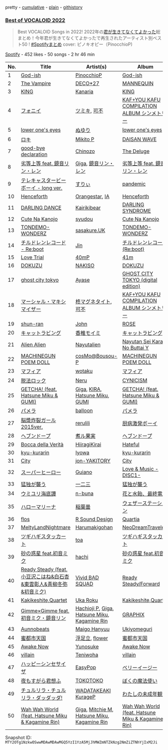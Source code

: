 pretty - [cumulative](/playlists/cumulative/37i9dQZF1DWU8PyyhnKCan.md) - [plain](/playlists/plain/37i9dQZF1DWU8PyyhnKCan) - [githistory](https://github.githistory.xyz/mackorone/spotify-playlist-archive/blob/main/playlists/plain/37i9dQZF1DWU8PyyhnKCan)

### [Best of VOCALOID 2022](https://open.spotify.com/playlist/37i9dQZF1DWU8PyyhnKCan)

> Best VOCALOID Songs in 2022! 2022年の<a href="https://open.spotify.com/playlist/37i9dQZF1DX4OQqDGyEiDU?si=eeff84f267c74f49">君が生きてなくてよかった</a>総まとめ！今年君が生きてなくてよかったで再生されたアーティスト別ベスト50 ! <a href="https://twitter.com/hashtag/Spotify%E3%81%BE%E3%81%A8%E3%82%81?src=hashtag\_click">\#Spotifyまとめ</a> cover: ピノキオピー（PinocchioP\)

[Spotify](https://open.spotify.com/user/spotify) - 452 likes - 50 songs - 2 hr 46 min

| No. | Title | Artist(s) | Album | Length |
|---|---|---|---|---|
| 1 | [God\-ish](https://open.spotify.com/track/206UWNKXURTnN4zf9vmXUV) | [PinocchioP](https://open.spotify.com/artist/3b7jPCedJ2VH4l4rcOTvNC) | [God\-ish](https://open.spotify.com/album/5MEXGTej0dxa5MbXZCJJyk) | 3:23 |
| 2 | [The Vampire](https://open.spotify.com/track/2d49lHO5ybKcYAcuJh2hT2) | [DECO\*27](https://open.spotify.com/artist/7kZTWx6cRLc0TSRPq1XBMP) | [MANNEQUIN](https://open.spotify.com/album/3qFF8RZSnHGf6q6jOcCXy5) | 2:58 |
| 3 | [KING](https://open.spotify.com/track/5vCNAauCaecW0tT2mZDLG9) | [Kanaria](https://open.spotify.com/artist/1k5LyiTCRzPjORzcgHqJxF) | [KING](https://open.spotify.com/album/5caSwBLTwvq0mk7cQwtf2O) | 2:15 |
| 4 | [フォニイ](https://open.spotify.com/track/5pBIavXhjzTi0u7pkOK71N) | [ツミキ](https://open.spotify.com/artist/7ctyyNnO9O2dDD8bHjkCAh), [可不](https://open.spotify.com/artist/3VxmIoSoAMfL0xAAQ7jHqE) | [KAF+YOU KAFU COMPILATION ALBUM シンメトリー](https://open.spotify.com/album/7lskLrUOlkfbFpQBzQDPkv) | 3:09 |
| 5 | [lower one's eyes](https://open.spotify.com/track/3P8sZzCeWXnBieW9XxE02Y) | [ぬゆり](https://open.spotify.com/artist/3ZIOAB6YRggYj0LIG6JLXx) | [lower one's eyes](https://open.spotify.com/album/0NEXeWlwwR6b4zfHF4bvgk) | 3:50 |
| 6 | [ロキ](https://open.spotify.com/track/5WCK18MbTKuOcmLsOXMaHd) | [Mikito P](https://open.spotify.com/artist/0iu8aSfeRUY5aUTLpEDo52) | [DAISAN WAVE](https://open.spotify.com/album/1s65jj1INBw5EMo5pimB6i) | 3:50 |
| 7 | [good\-bye declaration](https://open.spotify.com/track/6SYj9vjjVTwKn08iKZR11m) | [Chinozo](https://open.spotify.com/artist/205dGSmCjnFA0Mjptshdsx) | [The Deluge](https://open.spotify.com/album/0XVzhmnx7nQ1TYxUGKBmXx) | 2:52 |
| 8 | [劣等上等 feat\. 鏡音リン・レン](https://open.spotify.com/track/367IrkRR4wk5WtSL41rONn) | [Giga](https://open.spotify.com/artist/73agKiU7x2AtIEH2IAK2iS), [鏡音リン・レン](https://open.spotify.com/artist/46cTNwyKdzoPIoEgLa8XS1) | [劣等上等 feat\. 鏡音リン・レン](https://open.spotify.com/album/5zeEMdy7T7nNZ5iu866WP0) | 3:55 |
| 9 | [テレキャスタービーボーイ \- long ver.](https://open.spotify.com/track/34PWkiTDmG9lAJ3leUGOri) | [すりぃ](https://open.spotify.com/artist/29XdcKZcwr9ikcmxud5UEa) | [pandemic](https://open.spotify.com/album/6KTTXEM3HpdEv4iAmyKPZJ) | 2:44 |
| 10 | [Henceforth](https://open.spotify.com/track/57ogQzcfCwQW1YoBdfz4Wa) | [Orangestar](https://open.spotify.com/artist/420aixNZr4paRQmuRXz3DS), [IA](https://open.spotify.com/artist/1oz1HYOyJhjshPi5Nvs3MX) | [Henceforth](https://open.spotify.com/album/2RqPD5PUvE0buIQ74wpmFV) | 3:55 |
| 11 | [DARLING DANCE](https://open.spotify.com/track/32cvZTXsJi4EzkvVDMH4Ij) | [Kairikibear](https://open.spotify.com/artist/6PpaQ5s7sGyfCCL6l3yptE) | [DARLING SYNDROME](https://open.spotify.com/album/3fUCHpaeNuP6psWjFsDgZ9) | 3:26 |
| 12 | [Cute Na Kanojo](https://open.spotify.com/track/2WyuVRaERAVY8FPVFHajTx) | [syudou](https://open.spotify.com/artist/43XkWaoCS0wKjuMJrWFgoa) | [Cute Na Kanojo](https://open.spotify.com/album/10OJ2beV59aMEJFvFhxSsW) | 2:11 |
| 13 | [TONDEMO\-WONDERZ](https://open.spotify.com/track/4hrhv3LGlhO0qK21zWeHgW) | [sasakure.UK](https://open.spotify.com/artist/6nqR1MdjPNXu5KSdeqJBI1) | [TONDEMO\-WONDERZ](https://open.spotify.com/album/0E3hZEBiEMetjMHCo93BKk) | 3:15 |
| 14 | [チルドレンレコード \- Re:boot](https://open.spotify.com/track/7EgAQ88TKT5HHsYpRThUQc) | [Jin](https://open.spotify.com/artist/7to1UlTpu40h7CpjRPkGqA) | [チルドレンレコード \(Re:boot\)](https://open.spotify.com/album/0Kp2uX7B1gdSYcBiL8brMx) | 3:07 |
| 15 | [Love Trial](https://open.spotify.com/track/7oa18QwhLsV3JfITGDxslD) | [40mP](https://open.spotify.com/artist/69jNq4RZ3PvQJvMeqtdz7O) | [41m](https://open.spotify.com/album/48CT8I4ImScM4TySzxyBUP) | 3:39 |
| 16 | [DOKUZU](https://open.spotify.com/track/7G19YO3m77NNF8wlDkRmi0) | [NAKISO](https://open.spotify.com/artist/7e0etbPYy2kovCgnbT1g2Y) | [DOKUZU](https://open.spotify.com/album/4BBVbKO8I1m5rXIMd0QUb7) | 2:00 |
| 17 | [ghost city tokyo](https://open.spotify.com/track/76jMFP9GCmM4rPwBUl5NY9) | [Ayase](https://open.spotify.com/artist/1S8OQ9SqlLdD9l4paaZMuZ) | [GHOST CITY TOKYO \(digital edition\)](https://open.spotify.com/album/6JQqdNKvZeJva1YZRj6z4z) | 3:24 |
| 18 | [マーシャル・マキシマイザー](https://open.spotify.com/track/00ydUpbxn87fyKSK5A6Du8) | [柊マグネタイト](https://open.spotify.com/artist/4kmKTxjchPXGEcnpiW8iTx), [可不](https://open.spotify.com/artist/3VxmIoSoAMfL0xAAQ7jHqE) | [KAF+YOU KAFU COMPILATION ALBUM シンメトリー](https://open.spotify.com/album/7lskLrUOlkfbFpQBzQDPkv) | 2:43 |
| 19 | [shun\-ran](https://open.spotify.com/track/3fwHnVrs8X3I7jaxoBeifn) | [John](https://open.spotify.com/artist/2FkyWQImfwhuhSrsG8ZZ4k) | [ROSE](https://open.spotify.com/album/3sWobIbTGugakWItFl0lex) | 2:41 |
| 20 | [キャットラビング](https://open.spotify.com/track/1YIr7kCHsECRkVclYvFRUY) | [香椎モイミ](https://open.spotify.com/artist/09bfsJNaKxdLPpxiX1kfwZ) | [キャットラビング](https://open.spotify.com/album/06G3jp8JrZdGeJqMKIAfiP) | 1:57 |
| 21 | [Alien Alien](https://open.spotify.com/track/3va7Q99A1EJk8eAZ2DV74v) | [Nayutalien](https://open.spotify.com/artist/0U2Emr9cdZNcbqSoKoWb8c) | [Nayutan Sei Kara No Buttai Y](https://open.spotify.com/album/1TYuswsDlzdBI88xoYgO4P) | 3:01 |
| 22 | [MACHINEGUN POEM DOLL](https://open.spotify.com/track/0xly7rh0DZqVxI8Jmn7sid) | [cosMo@Bousou\-P](https://open.spotify.com/artist/62gTYZkiWxbP1fwqrGXjQ6) | [MACHINEGUN POEM DOLL](https://open.spotify.com/album/5PH0dNztK2UMLj8lLwmLqH) | 2:20 |
| 23 | [マフィア](https://open.spotify.com/track/1oFiR7h7tjI1hXIEDGsN8m) | [wotaku](https://open.spotify.com/artist/0685luDRQZRkN4JnhnRSKX) | [マフィア](https://open.spotify.com/album/7cDUnK6abvuyt1IMi7fMau) | 3:05 |
| 24 | [脱法ロック](https://open.spotify.com/track/3RannlvnBgRRNY2gg940x7) | [Neru](https://open.spotify.com/artist/0rhcL1Mw7J9YJRDpD6mhXr) | [CYNICISM](https://open.spotify.com/album/4RdqGPBih6Q5RfPED5sjiu) | 3:08 |
| 25 | [GETCHA! \(feat\. Hatsune Miku & GUMI\)](https://open.spotify.com/track/3mXLyNsVeLelMakgpGUp1f) | [Giga](https://open.spotify.com/artist/73agKiU7x2AtIEH2IAK2iS), [KIRA](https://open.spotify.com/artist/11T32AM3Tp0oYZ3PEWHGLZ), [Hatsune Miku](https://open.spotify.com/artist/6pNgnvzBa6Bthsv8SrZJYl), [GUMI](https://open.spotify.com/artist/2XEx6N3gknSmtshM0PVuxu) | [GETCHA! \(feat\. Hatsune Miku & GUMI\)](https://open.spotify.com/album/1Ep3Nzqeetqfd96ZsXN268) | 3:50 |
| 26 | [パメラ](https://open.spotify.com/track/0kdCJN0s1FB37IJoHWaZEk) | [balloon](https://open.spotify.com/artist/49sPDY14qlYMAdi6WDsvva) | [パメラ](https://open.spotify.com/album/5ZJTnfc4A7HFzZx0DEKanl) | 3:16 |
| 27 | [脳漿炸裂ガール 2015ver.](https://open.spotify.com/track/0ASw64KfzSUtChQDfzC906) | [rerulili](https://open.spotify.com/artist/0pe4oh93288gTffEVZWZ1H) | [厨病激発ボーイ](https://open.spotify.com/album/11wsf9YJHLcnpAxUtldSZs) | 3:12 |
| 28 | [ヘブンドープ](https://open.spotify.com/track/6IoP5FmMvNbEprdp4FBo4b) | [煮ル果実](https://open.spotify.com/artist/3wG9JLlVmrbpfKcBuQ2xlh) | [ヘブンドープ](https://open.spotify.com/album/0OrqRPEub1Jj4PgLDJbtgR) | 4:11 |
| 29 | [Bocca della Verità](https://open.spotify.com/track/7k7gLfNpXx0ZdaJtLOixnk) | [HiiragiKirai](https://open.spotify.com/artist/2GRRmz1dTswdlbdmpsveqK) | [Hateful](https://open.spotify.com/album/5KQEDITT9hD7p6gxbBAfz5) | 3:21 |
| 30 | [kyu\-kurarin](https://open.spotify.com/track/72wehM3q2RVZb4XLmAkyTr) | [Iyowa](https://open.spotify.com/artist/0gox2jF74UUFl8bDQYyTFr) | [kyu\-kurarin](https://open.spotify.com/album/4f5TDdboXv76t95A48thSs) | 3:37 |
| 31 | [City](https://open.spotify.com/track/26aXmMU69wVGqjfVAeAO2P) | [jon\-YAKITORY](https://open.spotify.com/artist/0XDvcwWavm2VcdiXwDKgvB) | [City](https://open.spotify.com/album/2AXLE5uha6JuuyUB8yHwc7) | 3:39 |
| 32 | [スーパーヒーロー](https://open.spotify.com/track/6Cm3wJQPQJZ0q8V4phHT2t) | [Guiano](https://open.spotify.com/artist/1gIxoB0mBUoPr7rPyy31xf) | [Love & Music \-DISC1\-](https://open.spotify.com/album/1UoiramCzsnj0WItu5s60n) | 2:46 |
| 33 | [猛独が襲う](https://open.spotify.com/track/1GscTZDRIVR7st9ntNH668) | [一二三](https://open.spotify.com/artist/5vItHKjQjXHkIpgt4MEchO) | [猛独が襲う](https://open.spotify.com/album/6CFOcvUYRnXqjogbRX9A1a) | 4:12 |
| 34 | [ウミユリ海底譚](https://open.spotify.com/track/7d66NXUtZmUpHKYMgk9Q77) | [n\-buna](https://open.spotify.com/artist/5DvySD4yjxyj8NvBWNfImP) | [花と水飴、最終電車](https://open.spotify.com/album/5fgdRwwC6kohkB1WMT8QMR) | 3:56 |
| 35 | [ハローマリーナ](https://open.spotify.com/track/5REu4FEznMisJRiuBmplyh) | [稲葉曇](https://open.spotify.com/artist/25b7eSZD64Sm8ReHZ1WDc7) | [ウェザーステーション](https://open.spotify.com/album/6jg2tl87TSzWMU6SXYUwsd) | 3:22 |
| 36 | [flos](https://open.spotify.com/track/0qEvefkCUltXldv8EPOSDV) | [R Sound Design](https://open.spotify.com/artist/2KJvs9nIWfFTZ1lk7bBFlW) | [Quartia](https://open.spotify.com/album/4mNIRxw9vfv2XA1zrW0h5i) | 4:34 |
| 37 | [MeltyLandNightmare](https://open.spotify.com/track/0PKSmRo2gUn3owCSy9LaGa) | [Harumakigohan](https://open.spotify.com/artist/7y7byJwxSQxTOxuoAA9tcp) | [NeoDreamTraveler](https://open.spotify.com/album/36VBZ7w53MCsXPfh3fyQdz) | 4:26 |
| 38 | [ツギハギスタッカート](https://open.spotify.com/track/0V7RxFamMkLN6tXR7S2t1W) | [toa](https://open.spotify.com/artist/0GpuT5uCfbeG4IwyPLvJ7b) | [ツギハギスタッカート](https://open.spotify.com/album/334dtoC0dImpN25UZ62DMD) | 4:10 |
| 39 | [砂の惑星 feat.初音ミク](https://open.spotify.com/track/2RBQ84niVRC6bBdhe7lc9F) | [hachi](https://open.spotify.com/artist/6ptdMFoqgQZRoccAYK9Opd) | [砂の惑星 feat.初音ミク](https://open.spotify.com/album/5fYiHj6u8MZWm2IPgvI0vh) | 3:58 |
| 40 | [Ready Steady \(feat\. 小豆沢こはね&白石杏&東雲彰人&青柳冬弥&初音ミク\)](https://open.spotify.com/track/3gkNuMdF4BgdEQRr0UuOfl) | [Vivid BAD SQUAD](https://open.spotify.com/artist/6mEgpqXA4yzhhncW4cBHlh) | [Ready Steady/Forward](https://open.spotify.com/album/38WKL8r6mZSsqQC6PUXG2e) | 3:30 |
| 41 | [Kakikeshite,Quartet](https://open.spotify.com/track/1OWgMtoukPCHTBLXbbGwPC) | [Uka Roku](https://open.spotify.com/artist/7hBob8G136429eesHGCbcH) | [Kakikeshite,Quartet](https://open.spotify.com/album/0CWV5tZ9mz6obaqbIySMHs) | 3:58 |
| 42 | [Gimme×Gimme feat\. 初音ミク・鏡音リン](https://open.spotify.com/track/5XJh3VbvvnGYrkubcQwzys) | [Hachioji P](https://open.spotify.com/artist/4TtpMS8RsX8vW64WOivJrb), [Giga](https://open.spotify.com/artist/73agKiU7x2AtIEH2IAK2iS), [Hatsune Miku](https://open.spotify.com/artist/6pNgnvzBa6Bthsv8SrZJYl), [Kagamine Rin](https://open.spotify.com/artist/7wZ6E8iVwjGYRGwSfkIAjP) | [GRAPHIX](https://open.spotify.com/album/6TIBa4yqhBXdrcbui3TGzt) | 3:40 |
| 43 | [Aunnobeats](https://open.spotify.com/track/4JPcF81HVIbndg6KNFQNg6) | [Maigo Hanyuu](https://open.spotify.com/artist/1IYW6az2BfL10WNlNlRcRc) | [Ukiyomeguri](https://open.spotify.com/album/4JVCGjIksgYgMhXKHz5fbC) | 3:26 |
| 44 | [蜜都市天国](https://open.spotify.com/track/2RsLt6Hi2ONREeQPJY8OoO) | [浮足立](https://open.spotify.com/artist/3khRVJyfuSQWVudz1bzD3g), [flower](https://open.spotify.com/artist/462dBSebAL2oxtCpwgMOBY) | [蜜都市天国](https://open.spotify.com/album/6XMQqI5229wMza8lqKCW29) | 1:20 |
| 45 | [Awake Now](https://open.spotify.com/track/14NNOtVmIhGHLcwaluyoHn) | [Yunosuke](https://open.spotify.com/artist/2JVKMrMR8PZohnjTIhY3Ks) | [Awake Now](https://open.spotify.com/album/0pivFXtrPhKw6TZvksvBVO) | 3:16 |
| 46 | [villain](https://open.spotify.com/track/5KE5i73iG4A7h8OyqyIaZK) | [Teniwoha](https://open.spotify.com/artist/6agSBzJ9kJnlglVc271CLD) | [villain](https://open.spotify.com/album/2pqS8lGfitHmyRukdGRkZ7) | 3:20 |
| 47 | [ハッピーシンセサイザ](https://open.spotify.com/track/5rphHpZnxY9EGg8CdWSXPp) | [EasyPop](https://open.spotify.com/artist/36VXnOjLVJQUy8xH9dk6Po) | [ベリーイージー](https://open.spotify.com/album/0Ay6UUtPjGT18r9RSzHY0d) | 3:56 |
| 48 | [夜もすがら君想ふ](https://open.spotify.com/track/3mH5bQJk2zCuV2aH0V6TPC) | [TOKOTOKO](https://open.spotify.com/artist/4D6R9IkfxEFHtLrm7D2LUH) | [ぼくの魔法使い](https://open.spotify.com/album/0oEVuplSruIOKKiHRtSqj0) | 4:00 |
| 49 | [チュルリラ・チュルリラ・ダッダッダ!](https://open.spotify.com/track/0M1JGQcBPw0Wx4HJTYSnAz) | [WADATAKEAKI KurageP](https://open.spotify.com/artist/3N1Bm1zHjxERruWhTsoQXO) | [わたしの未成年観測](https://open.spotify.com/album/49gFmYr9KCdaxCXr2d8HxF) | 3:16 |
| 50 | [Wah Wah World \(feat\. Hatsune Miku & Kagamine Rin\)](https://open.spotify.com/track/060o2JWYP7I22bHf7ZpWfV) | [Giga](https://open.spotify.com/artist/73agKiU7x2AtIEH2IAK2iS), [Mitchie M](https://open.spotify.com/artist/2MRx5cgvkudCT0FHafXcPx), [Hatsune Miku](https://open.spotify.com/artist/6pNgnvzBa6Bthsv8SrZJYl), [Kagamine Rin](https://open.spotify.com/artist/7wZ6E8iVwjGYRGwSfkIAjP) | [Wah Wah World \(feat\. Hatsune Miku & Kagamine Rin\)](https://open.spotify.com/album/2kCOKJUHG8bLievJdoXaJy) | 3:28 |

Snapshot ID: `MTY2OTg1NzkwOSwwMDAwMDAwMGQ5YzI1YzA5MjJhMWZmNTZkNzg2NmZiZTNhYjIxM2Ji`
